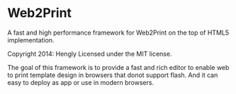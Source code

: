 Web2Print
=========

A fast and high performance framework for Web2Print on the top of HTML5 implementation.

Copyright 2014: Hengly
Licensed under the MIT license.

The goal of this framework is to provide a fast and rich editor 
to enable web to print template design in browsers that donot support flash.
And it can easy to deploy as app or use in modern browsers.
